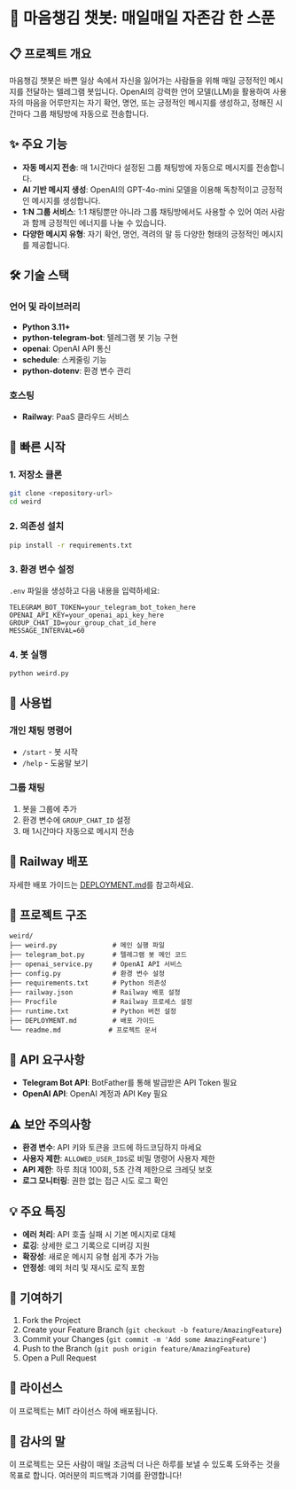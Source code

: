 # 💖 마음챙김 챗봇: 매일매일 자존감 한 스푼

## 📋 프로젝트 개요

마음챙김 챗봇은 바쁜 일상 속에서 자신을 잃어가는 사람들을 위해 매일 긍정적인 메시지를 전달하는 텔레그램 봇입니다. OpenAI의 강력한 언어 모델(LLM)을 활용하여 사용자의 마음을 어루만지는 자기 확언, 명언, 또는 긍정적인 메시지를 생성하고, 정해진 시간마다 그룹 채팅방에 자동으로 전송합니다.

## ✨ 주요 기능

- **자동 메시지 전송**: 매 1시간마다 설정된 그룹 채팅방에 자동으로 메시지를 전송합니다.
- **AI 기반 메시지 생성**: OpenAI의 GPT-4o-mini 모델을 이용해 독창적이고 긍정적인 메시지를 생성합니다.
- **1:N 그룹 서비스**: 1:1 채팅뿐만 아니라 그룹 채팅방에서도 사용할 수 있어 여러 사람과 함께 긍정적인 에너지를 나눌 수 있습니다.
- **다양한 메시지 유형**: 자기 확언, 명언, 격려의 말 등 다양한 형태의 긍정적인 메시지를 제공합니다.

## 🛠️ 기술 스택

### 언어 및 라이브러리
- **Python 3.11+**
- **python-telegram-bot**: 텔레그램 봇 기능 구현
- **openai**: OpenAI API 통신
- **schedule**: 스케줄링 기능
- **python-dotenv**: 환경 변수 관리

### 호스팅
- **Railway**: PaaS 클라우드 서비스

## 🚀 빠른 시작

### 1. 저장소 클론
```bash
git clone <repository-url>
cd weird
```

### 2. 의존성 설치
```bash
pip install -r requirements.txt
```

### 3. 환경 변수 설정
`.env` 파일을 생성하고 다음 내용을 입력하세요:
```env
TELEGRAM_BOT_TOKEN=your_telegram_bot_token_here
OPENAI_API_KEY=your_openai_api_key_here
GROUP_CHAT_ID=your_group_chat_id_here
MESSAGE_INTERVAL=60
```

### 4. 봇 실행
```bash
python weird.py
```

## 📱 사용법

### 개인 채팅 명령어
- `/start` - 봇 시작
- `/help` - 도움말 보기

### 그룹 채팅
1. 봇을 그룹에 추가
2. 환경 변수에 `GROUP_CHAT_ID` 설정
3. 매 1시간마다 자동으로 메시지 전송

## 🚀 Railway 배포

자세한 배포 가이드는 [DEPLOYMENT.md](DEPLOYMENT.md)를 참고하세요.

## 📁 프로젝트 구조

```
weird/
├── weird.py              # 메인 실행 파일
├── telegram_bot.py       # 텔레그램 봇 메인 코드
├── openai_service.py     # OpenAI API 서비스
├── config.py             # 환경 변수 설정
├── requirements.txt      # Python 의존성
├── railway.json          # Railway 배포 설정
├── Procfile              # Railway 프로세스 설정
├── runtime.txt           # Python 버전 설정
├── DEPLOYMENT.md         # 배포 가이드
└── readme.md            # 프로젝트 문서
```

## 🔧 API 요구사항

- **Telegram Bot API**: BotFather를 통해 발급받은 API Token 필요
- **OpenAI API**: OpenAI 계정과 API Key 필요

## ⚠️ 보안 주의사항

- **환경 변수**: API 키와 토큰을 코드에 하드코딩하지 마세요
- **사용자 제한**: `ALLOWED_USER_IDS`로 비밀 명령어 사용자 제한
- **API 제한**: 하루 최대 100회, 5초 간격 제한으로 크레딧 보호
- **로그 모니터링**: 권한 없는 접근 시도 로그 확인

## 💡 주요 특징

- **에러 처리**: API 호출 실패 시 기본 메시지로 대체
- **로깅**: 상세한 로그 기록으로 디버깅 지원
- **확장성**: 새로운 메시지 유형 쉽게 추가 가능
- **안정성**: 예외 처리 및 재시도 로직 포함

## 🤝 기여하기

1. Fork the Project
2. Create your Feature Branch (`git checkout -b feature/AmazingFeature`)
3. Commit your Changes (`git commit -m 'Add some AmazingFeature'`)
4. Push to the Branch (`git push origin feature/AmazingFeature`)
5. Open a Pull Request

## 📄 라이선스

이 프로젝트는 MIT 라이선스 하에 배포됩니다.

## 💖 감사의 말

이 프로젝트는 모든 사람이 매일 조금씩 더 나은 하루를 보낼 수 있도록 도와주는 것을 목표로 합니다. 여러분의 피드백과 기여를 환영합니다!
